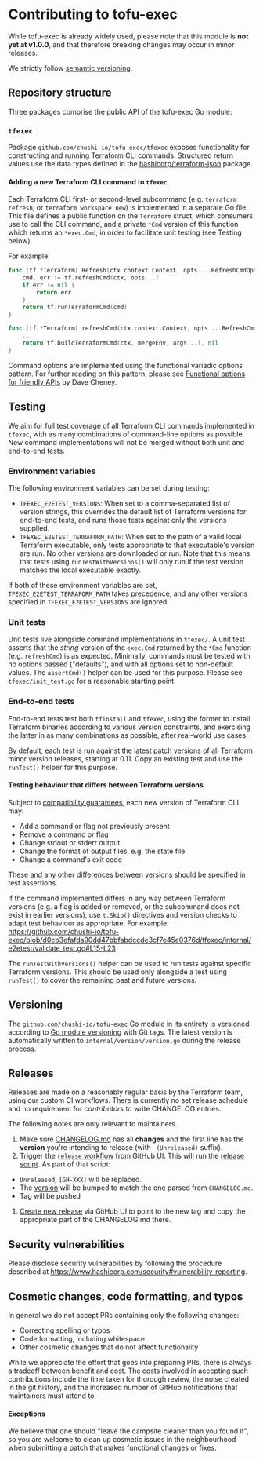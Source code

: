 # Contributing to tofu-exec

While tofu-exec is already widely used, please note that this module is **not yet at v1.0.0**, and that therefore breaking changes may occur in minor releases.

We strictly follow [semantic versioning](https://semver.org).

## Repository structure

Three packages comprise the public API of the tofu-exec Go module:

### `tfexec`

Package `github.com/chushi-io/tofu-exec/tfexec` exposes functionality for constructing and running Terraform CLI commands. Structured return values use the data types defined in the [hashicorp/terraform-json](https://github.com/hashicorp/terraform-json) package.

#### Adding a new Terraform CLI command to `tfexec`

Each Terraform CLI first- or second-level subcommand (e.g. `terraform refresh`, or `terraform workspace new`) is implemented in a separate Go file. This file defines a public function on the `Terraform` struct, which consumers use to call the CLI command, and a private `*Cmd` version of this function which returns an `*exec.Cmd`, in order to facilitate unit testing (see Testing below).

For example:
```go
func (tf *Terraform) Refresh(ctx context.Context, opts ...RefreshCmdOption) error {
	cmd, err := tf.refreshCmd(ctx, opts...)
	if err != nil {
		return err
	}
	return tf.runTerraformCmd(cmd)
}

func (tf *Terraform) refreshCmd(ctx context.Context, opts ...RefreshCmdOption) (*exec.Cmd, error) {
	...
  	return tf.buildTerraformCmd(ctx, mergeEnv, args...), nil
}
```

Command options are implemented using the functional variadic options pattern. For further reading on this pattern, please see [Functional options for friendly APIs](https://dave.cheney.net/2014/10/17/functional-options-for-friendly-apis) by Dave Cheney.

## Testing

We aim for full test coverage of all Terraform CLI commands implemented in `tfexec`, with as many combinations of command-line options as possible. New command implementations will not be merged without both unit and end-to-end tests.

### Environment variables

The following environment variables can be set during testing:

 - `TFEXEC_E2ETEST_VERSIONS`: When set to a comma-separated list of version strings, this overrides the default list of Terraform versions for end-to-end tests, and runs those tests against only the versions supplied.
 - `TFEXEC_E2ETEST_TERRAFORM_PATH`: When set to the path of a valid local Terraform executable, only tests appropriate to that executable's version are run. No other versions are downloaded or run. Note that this means that tests using `runTestWithVersions()` will only run if the test version matches the local executable exactly.

If both of these environment variables are set, `TFEXEC_E2ETEST_TERRAFORM_PATH` takes precedence, and any other versions specified in `TFEXEC_E2ETEST_VERSIONS` are ignored.

### Unit tests

Unit tests live alongside command implementations in `tfexec/`. A unit test asserts that the *string* version of the `exec.Cmd` returned by the `*Cmd` function (e.g. `refreshCmd`) is as expected. Minimally, commands must be tested with no options passed ("defaults"), and with all options set to non-default values. The `assertCmd()` helper can be used for this purpose. Please see `tfexec/init_test.go` for a reasonable starting point.

### End-to-end tests

End-to-end tests test both `tfinstall` and `tfexec`, using the former to install Terraform binaries according to various version constraints, and exercising the latter in as many combinations as possible, after real-world use cases.

By default, each test is run against the latest patch versions of all Terraform minor version releases, starting at 0.11. Copy an existing test and use the `runTest()` helper for this purpose.

#### Testing behaviour that differs between Terraform versions

Subject to [compatibility guarantees](https://www.terraform.io/language/v1-compatibility-promises), each new version of Terraform CLI may:
 - Add a command or flag not previously present
 - Remove a command or flag
 - Change stdout or stderr output
 - Change the format of output files, e.g. the state file
 - Change a command's exit code
 
These and any other differences between versions should be specified in test assertions.

If the command implemented differs in any way between Terraform versions (e.g. a flag is added or removed, or the subcommand does not exist in earlier versions), use `t.Skip()` directives and version checks to adapt test behaviour as appropriate. For example:
https://github.com/chushi-io/tofu-exec/blob/d0cb3efafda90dd47bbfabdccde3cf7e45e0376d/tfexec/internal/e2etest/validate_test.go#L15-L23

The `runTestWithVersions()` helper can be used to run tests against specific Terraform versions. This should be used only alongside a test using `runTest()` to cover the remaining past and future versions.

## Versioning

The `github.com/chushi-io/tofu-exec` Go module in its entirety is versioned according to [Go module versioning](https://golang.org/ref/mod#versions) with Git tags. The latest version is automatically written to `internal/version/version.go` during the release process.

## Releases

Releases are made on a reasonably regular basis by the Terraform team, using our custom CI workflows. There is currently no set release schedule and no requirement for _contributors_ to write CHANGELOG entries.

The following notes are only relevant to maintainers.

1. Make sure [CHANGELOG.md](https://github.com/chushi-io/tofu-exec/blob/main/CHANGELOG.md) has all **changes** and the first line has the **version** you're intending to release (with ` (Unreleased)` suffix).
1. Trigger the [`release` workflow](https://github.com/chushi-io/tofu-exec/actions/workflows/release.yml) from GitHub UI. This will run the [release script](https://github.com/chushi-io/tofu-exec/blob/main/scripts/release/release.sh). As part of that script:
  - `Unreleased`, `[GH-XXX]` will be replaced.
  - The [version](https://github.com/chushi-io/tofu-exec/blob/main/internal/version/version.go#L3) will be bumped to match the one parsed from `CHANGELOG.md`.
  - Tag will be pushed
1. [Create new release](https://github.com/chushi-io/tofu-exec/releases/new) via GitHub UI to point to the new tag and copy the appropriate part of the CHANGELOG.md there.

## Security vulnerabilities

Please disclose security vulnerabilities by following the procedure
described at https://www.hashicorp.com/security#vulnerability-reporting.


## Cosmetic changes, code formatting, and typos

In general we do not accept PRs containing only the following changes:

 - Correcting spelling or typos
 - Code formatting, including whitespace
 - Other cosmetic changes that do not affect functionality
 
While we appreciate the effort that goes into preparing PRs, there is always a tradeoff between benefit and cost. The costs involved in accepting such contributions include the time taken for thorough review, the noise created in the git history, and the increased number of GitHub notifications that maintainers must attend to.

#### Exceptions

We believe that one should "leave the campsite cleaner than you found it", so you are welcome to clean up cosmetic issues in the neighbourhood when submitting a patch that makes functional changes or fixes.
